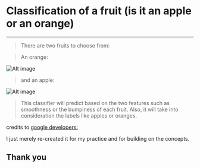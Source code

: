 # Classification of a fruit (is it an apple or an orange)
---

> There are two fruits to choose from:

> An orange: 

![Alt image](https://github.com/PauloRlopez/Machine_Learning/blob/master/DecisionTrees/Images/orange-fruit-vitamins-citrus-fruit.jpg?raw="orange")

> and an apple:

![Alt image](https://github.com/PauloRlopez/Machine_Learning/blob/master/DecisionTrees/Images/Apple-Fruit-3.jpg?raw="apple")

> This classifier will predict based on the two features such as smoothness or the bumpiness of each fruit.
> Also, it will take into consideration the labels like apples or oranges. 


credits to [google developers:](https://youtu.be/cKxRvEZd3Mw)


I just merely re-created it for my practice and for building on the concepts.


## Thank you
